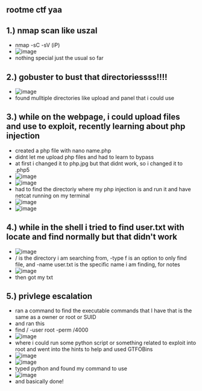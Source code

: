 rootme ctf yaa
-

1.) nmap scan like uszal
-
- nmap -sC -sV (iP)
- ![image](https://github.com/TekTristan/cyber-rooms/assets/92371193/1b884232-a0b7-4c11-9e3c-53eae989017b)
- nothing special just the usual so far

2.) gobuster to bust that directoriessss!!!!
-
- ![image](https://github.com/TekTristan/cyber-rooms/assets/92371193/d81403a3-50ee-4f79-8012-d2449c9e0724)
- found mulltiple directories like upload and panel that i could use

3.) while on the webpage, i could upload files and use to exploit, recently learning about php injection
- 
- created a php file with nano name.php
- didnt let me upload php files and had to learn to bypass
- at first i changed it to php.jpg but that didnt work, so i changed it to .php5
- ![image](https://github.com/TekTristan/cyber-rooms/assets/92371193/91ce4b4a-4c46-49fe-9327-c0340e28a55a)
- ![image](https://github.com/TekTristan/cyber-rooms/assets/92371193/e36e6070-ff7b-4f31-a413-df9e316f78e7)
- had to find the directoriy where my php injection is and run it and have netcat running on my terminal
- ![image](https://github.com/TekTristan/cyber-rooms/assets/92371193/7323d00e-2851-491c-b7fe-6e18693c5d63)
- ![image](https://github.com/TekTristan/cyber-rooms/assets/92371193/9e99ccc1-2ea0-4181-8240-6e3f62e1fabc)

4.) while in the shell i tried to find user.txt with locate and find normally but that didn't work
-
- ![image](https://github.com/TekTristan/cyber-rooms/assets/92371193/c21e56e3-b964-4294-b190-8bef1dee532f)
- / is the directory i am searching from, -type f is an option to only find file, and -name user.txt is the specific name i am finding, for notes
 - ![image](https://github.com/TekTristan/cyber-rooms/assets/92371193/678c9f90-21b5-4c28-bf79-3aeaea4f1b2d)
 - then got my txt

5.) privlege escalation
- 
- ran a command to find the executable commands that I have that is the same as a owner or root or SUID
- and ran this
- find / -user root -perm /4000
- ![image](https://github.com/TekTristan/cyber-rooms/assets/92371193/e6d7f3f6-bb17-4be1-bf62-efe81a9cab55)
- where i could run some python script or something related to exploit into root and went into the hints to help and used GTFOBins 
- ![image](https://github.com/TekTristan/cyber-rooms/assets/92371193/c8550971-cc6a-494c-946c-64075fbd772f)
- ![image](https://github.com/TekTristan/cyber-rooms/assets/92371193/05f9020b-592d-437e-a36f-cec3734591c1)
- typed python and found my command to use 
 - ![image](https://github.com/TekTristan/cyber-rooms/assets/92371193/cfb42b3f-39f3-4d93-be97-22eed2fb6f05)
 - and basically done!


